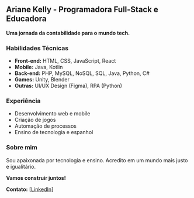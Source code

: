 ## Ariane Kelly - Programadora Full-Stack e Educadora

**Uma jornada da contabilidade para o mundo tech.**

### Habilidades Técnicas
* **Front-end:** HTML, CSS, JavaScript, React
* **Mobile:** Java, Kotlin
* **Back-end:** PHP, MySQL, NoSQL, SQL, Java, Python, C#
* **Games:** Unity, Blender
* **Outras:** UI/UX Design (Figma), RPA (Python)

### Experiência
* Desenvolvimento web e mobile
* Criação de jogos
* Automação de processos
* Ensino de tecnologia e espanhol

### Sobre mim
Sou apaixonada por tecnologia e ensino. Acredito em um mundo mais justo e igualitário.

**Vamos construir juntos!**

**Contato:**
[[LinkedIn](https://www.linkedin.com/in/arianekellyribeirodossantos/)]


